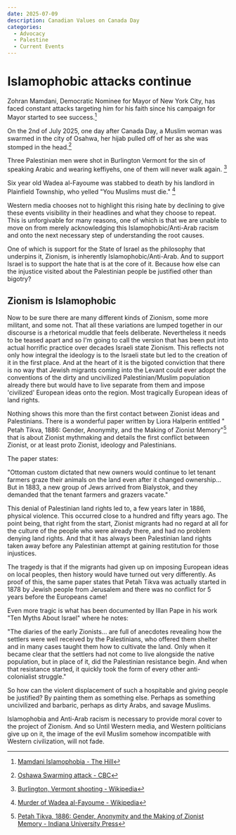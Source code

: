 ```yaml
---
date: 2025-07-09
description: Canadian Values on Canada Day
categories:
  - Advocacy
  - Palestine
  - Current Events
---
```


# Islamophobic attacks continue

Zohran Mamdani, Democratic Nominee for Mayor of New York City, has faced constant attacks targeting him for his faith since his campaign for Mayor started to see success.[^1]

On the 2nd of July 2025, one day after Canada Day, a Muslim woman was swarmed in the city of Osahwa, her hijab pulled off of her as she was stomped in the head.[^2]

Three Palestinian men were shot in Burlington Vermont for the sin of speaking Arabic and wearing keffiyehs, one of them will never walk again. [^3]

Six year old Wadea al-Fayoume was stabbed to death by his landlord in Plainfield Township, who yelled "You Muslims must die."  [^4]

<!-- more -->

Western media chooses not to highlight this rising hate by declining to give these events visibility in their headlines and what they choose to repeat. This is unforgivable for many reasons, one of which is that we are unable to move on from merely acknowledging this Islamophobic/Anti-Arab racism and onto the next necessary step of understanding the root causes.

One of which is support for the State of Israel as the philosophy that underpins it, Zionism, is inherently Islamophobic/Anti-Arab. And to support Israel is to support the hate that is at the core of it. Because how else can the injustice visited about the Palestinian people be justified other than bigotry?

## Zionism is Islamophobic

Now to be sure there are many different kinds of Zionism, some more militant, and some not. That all these variations are lumped together in our discourse is a rhetorical muddle that feels deliberate. Nevertheless it needs to be teased apart and so I'm going to call the version that has been put into actual horrific practice over decades Israeli state Zionism. This reflects not only how integral the ideology is to the Israeli state but led to the creation of it in the first place. And at the heart of it is the bigoted conviction that there is no way that Jewish migrants coming into the Levant could ever adopt the conventions of the dirty and uncivilized Palestinian/Muslim population already there but would have to live separate from them and impose 'civilized' European ideas onto the region. Most tragically European ideas of land rights.

Nothing shows this more than the first contact between Zionist ideas and Palestinians. There is a wonderful paper written by Liora Halperin entitled " Petah Tikva, 1886: Gender, Anonymity, and the Making of Zionist Memory"[^5] that is about Zionist mythmaking and details the first conflict between Zionist, or at least proto Zionist, ideology and Palestinians.

The paper states:

"Ottoman custom dictated that new owners would continue to let tenant farmers graze their animals on the land even after it changed ownership... But in 1883, a new group of Jews arrived from Bialystok, and they demanded that the tenant farmers and grazers vacate."

This denial of Palestinian land rights led to, a few years later in 1886, physical violence. This occurred close to a hundred and fifty years ago. The  point being, that right from the start, Zionist migrants had no regard at all for the culture of the people who were already there, and had no problem denying land rights. And that it has always been Palestinian land rights taken away before any Palestinian attempt at gaining restitution for those injustices.

The tragedy is that if the migrants had given up on imposing European ideas on local peoples, then history would have turned out very differently. As proof of this, the same paper states that Petah Tikva was actually started in 1878 by Jewish people from Jerusalem and there was no conflict for 5 years before the Europeans came!

Even more tragic is what has been documented by Illan Pape in his work "Ten Myths About Israel" where he notes:

"The diaries of the early Zionists... are full of anecdotes revealing how the settlers were well received by the Palestinians, who offered them shelter and in many cases taught them how to cultivate the land. Only when it became clear that the settlers had not come to live alongside the native population, but in place of it, did the Palestinian resistance begin. And when that resistance started, it quickly took the form of every other anti-colonialist struggle."

So how can the violent displacement of such a hospitable and giving people be justified? By painting them as something else. Perhaps as something uncivilized and barbaric, perhaps as dirty Arabs, and savage Muslims.

Islamophobia and Anti-Arab racism is necessary to provide moral cover to the project of Zionism. And so  Until Western media, and Western politicians give up on it, the image of the evil Muslim somehow incompatible with Western civilization, will not fade.

[^1]: [Mamdani Islamophobia - The Hill](https://thehill.com/homenews/campaign/5382466-mamdani-faces-flurry-of-anti-muslim-attacks-following-primary-victory/?utm_source=substack&utm_medium=email)
[^2]: [Oshawa Swarming attack - CBC](https://www.cbc.ca/news/canada/toronto/oshawa-swarming-attack-suspects-1.7578262)
[^3]: [Burlington, Vermont shooting - Wikipedia](https://en.wikipedia.org/wiki/2023_shooting_of_Palestinian_students_in_Burlington,_Vermont)
[^4]: [Murder of Wadea al-Fayoume - Wikipedia](https://en.wikipedia.org/wiki/Murder_of_Wadea_al-Fayoume)
[^5]: [Petah Tikva, 1886: Gender, Anonymity and the Making of Zionist Memory - Indiana University Press](https://history.washington.edu/sites/history/files/documents/research/halperin_2017_petah_tikva_1886-_gender_anonymity_and_the_making_of_zionist_memory_jewish_social_studies.pdf)
